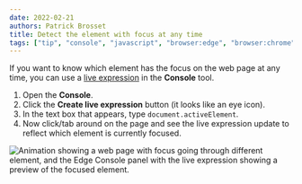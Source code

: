 ```yaml
---
date: 2022-02-21
authors: Patrick Brosset
title: Detect the element with focus at any time
tags: ["tip", "console", "javascript", "browser:edge", "browser:chrome"]
---
```

If you want to know which element has the focus on the web page at any time, you can use a [live expression](./live-expressions.md) in the **Console** tool.

1. Open the **Console**.
1. Click the **Create live expression** button (it looks like an eye icon).
1. In the text box that appears, type `document.activeElement`.
1. Now click/tab around on the page and see the live expression update to reflect which element is currently focused.

![Animation showing a web page with focus going through different element, and the Edge Console panel with the live expression showing a preview of the focused element.](../../assets/img/track-focused-element.gif)
